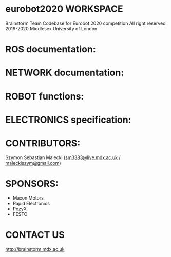 # eurobot2020 WORKSPACE

Brainstorm Team Codebase for Eurobot 2020 competition
All right reserved 2019-2020
Middlesex University of London



# ROS documentation:



# NETWORK documentation:



# ROBOT functions:



# ELECTRONICS specification:



# CONTRIBUTORS:
Szymon Sebastian Malecki (sm3383@live.mdx.ac.uk / maleckiszym@gmail.com)



# SPONSORS:
- Maxon Motors
- Rapid Electronics
- PozyX
- FESTO



# CONTACT US
http://brainstorm.mdx.ac.uk
